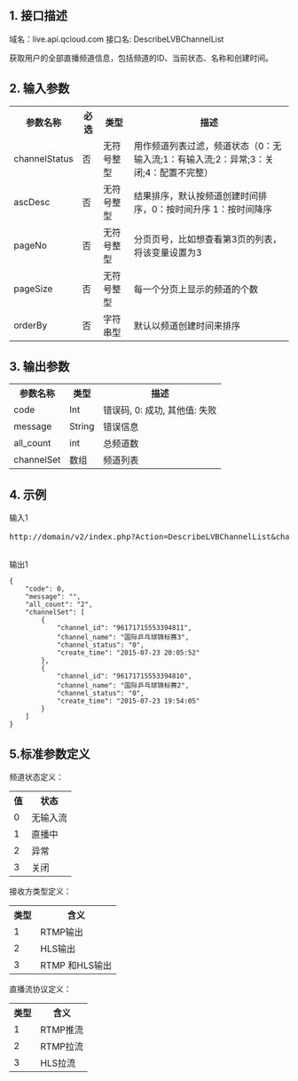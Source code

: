## 1. 接口描述
域名：live.api.qcloud.com
接口名: DescribeLVBChannelList

获取用户的全部直播频道信息，包括频道的ID、当前状态、名称和创建时间。


## 2. 输入参数
</b></th>
<table class="t"><tbody><tr>
<th><b>参数名称</b></th>
<th><b>必选</b></th>
<th><b>类型</b></th>
<th><b>描述</b></th>
<tr>
<td> channelStatus
<td> <font color"red">否</font>
<td> 无符号整型
<td> 用作频道列表过滤，频道状态（0：无输入流;1：有输入流;2：异常;3：关闭;4：配置不完整）
<tr>
<td> ascDesc
<td> <font color"red">否</font>
<td> 无符号整型
<td> 结果排序，默认按频道创建时间排序，0：按时间升序 1：按时间降序
<tr>
<td> pageNo
<td> <font color"red">否</font>
<td> 无符号整型
<td> 分页页号，比如想查看第3页的列表，将该变量设置为3
<tr>
<td> pageSize
<td> <font color"red">否</font>
<td> 无符号整型
<td> 每一个分页上显示的频道的个数
<tr>
<td> orderBy
<td> <font color"red">否</font>
<td> 字符串型
<td> 默认以频道创建时间来排序
</tbody></table>

</b></th>

## 3. 输出参数
</b></th>
<table class="t"><tbody><tr>
<th><b>参数名称</b></th>
<th><b>类型</b></th>
<th><b>描述</b></th>
<tr>
<td> code
<td> Int
<td> 错误码, 0: 成功, 其他值: 失败
<tr>
<td> message
<td> String
<td> 错误信息
<tr>
<td> all_count
<td> int
<td> 总频道数
<tr>
<td> channelSet
<td> 数组
<td> 频道列表
</tbody></table>

</b></th>

## 4. 示例

输入1
<pre>
http://domain/v2/index.php?Action=DescribeLVBChannelList&channelStatus=0&ascDesc=1&pageNo=1&pageSize=10&<a href="http://tcecqpoc.fsphere.cn/doc/api/229/6976">公共请求参数</a>

</pre>

输出1
```
{
    "code": 0,
    "message": "",
    "all_count": "2",
    "channelSet": [
        {
            "channel_id": "96171715553394811",
            "channel_name": "国际乒乓球锦标赛3",
            "channel_status": "0",
            "create_time": "2015-07-23 20:05:52"
        },
        {
            "channel_id": "96171715553394810",
            "channel_name": "国际乒乓球锦标赛2",
            "channel_status": "0",
            "create_time": "2015-07-23 19:54:05"
        }
    ]
}

```


## 5.标准参数定义
频道状态定义：
<table class="t"><tbody><tr>
<th><b>值</b></th>
<th><b>状态</b></th>
<tr>
<td> 0
<td> 无输入流
<tr>
<td>1
<td> 直播中
<tr>
<td> 2
<td> 异常
<tr>
<td> 3
<td>关闭
</tbody></table>

接收方类型定义：
<table class="t"><tbody><tr>
<th><b>类型</b></th>
<th><b>含义</b></th>
<tr>
<td> 1
<td> RTMP输出
<tr>
<td>2
<td> HLS输出
<tr>
<td> 3
<td> RTMP 和HLS输出
</tbody></table>
直播流协议定义：
<table class="t"><tbody><tr>
<th><b>类型</b></th>
<th><b>含义</b></th>
<tr>
<td> 1
<td> RTMP推流
<tr>
<td>2
<td>RTMP拉流
<tr>
<td> 3
<td> HLS拉流
</tbody></table>